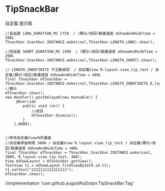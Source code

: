 # TipSnackBar
自定義 提示框

    //長延遲 LONG_DURATION_MS 2750  / (顯示/收回)動畫速度 mShowAndHideTime = 200L
    TSnackbar.Snackbar.INSTANCE.make(cool,TSnackbar.LENGTH_LONG).show();
        
    //短延遲 SHORT_DURATION_MS 1500  / (顯示/收回)動畫速度 mShowAndHideTime = 200L
    TSnackbar.Snackbar.INSTANCE.make(cool,TSnackbar.LENGTH_SHORT).show();

    // LENGTH_INDEFINITE 不主動收回  / 自定義View R.layout.view_tip_test / 自定義(顯示/收回)動畫速度 mShowAndHideTime = 400L
    final TSnackbar mTSnackbar =    TSnackbar.Snackbar.INSTANCE.make(cool,TSnackbar.LENGTH_INDEFINITE,R.layout.view_tip_test,400);
    //顯示
    mTSnackbar.show();
    new Handler().postDelayed(new Runnable() {
         @Override
            public void run() {
                //收回
                mTSnackbar.dismiss();
            }
        },6000);

       
    //修改自定義View內的畫面
    //自定義停留時間 3000 / 自定義View R.layout.view_tip_test / 自定義(顯示/收回)動畫速度 mShowAndHideTime = 400L
    final TSnackbar mTSnackbar = TSnackbar.Snackbar.INSTANCE.make(cool, 3000, R.layout.view_tip_test, 400);
    View mShowLayout = mTSnackbar.getView();
    TextView t1 = mShowLayout.findViewById(R.id.t1);
    t1.setText("2222111122221111");
    mTSnackbar.show();

//implementation 'com.github.augusWuDotan:TipSnackBar:Tag'
